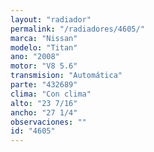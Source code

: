```yaml
---
layout: "radiador"
permalink: "/radiadores/4605/"
marca: "Nissan"
modelo: "Titan"
ano: "2008"
motor: "V8 5.6"
transmision: "Automática"
parte: "432689"
clima: "Con clima"
alto: "23 7/16"
ancho: "27 1/4"
observaciones: ""
id: "4605"
---
```


